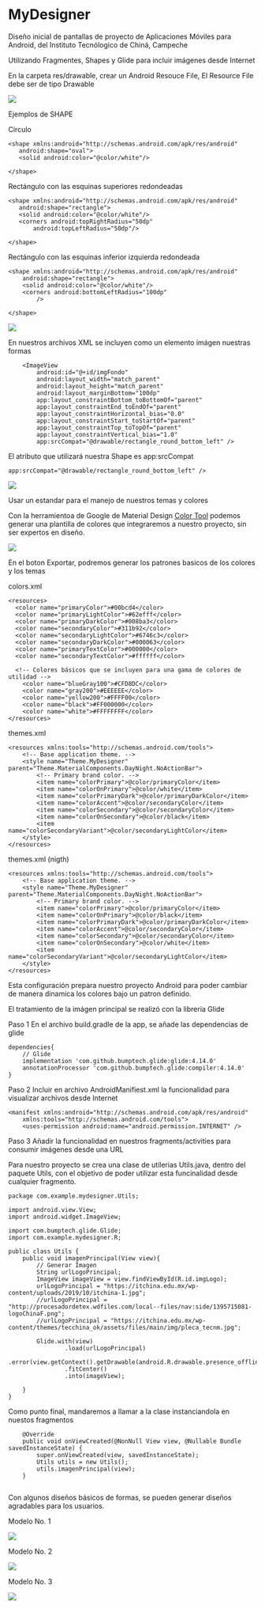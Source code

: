 # MyDesigner

Diseño inicial de pantallas de proyecto de Aplicaciones Móviles para Android, del Instituto Tecnólogico de Chiná, Campeche

Utilizando Fragmentes, Shapes y Glide para incluir imágenes desde Internet 


En la carpeta res/drawable, crear un Android Resouce File, El Resource File debe ser de tipo Drawable

![](https://github.com/caamaledgar/documentationProjects/blob/main/MyDesigner/myshape.png)


Ejemplos de SHAPE

Círculo
 ````
<shape xmlns:android="http://schemas.android.com/apk/res/android"
    android:shape="oval">
    <solid android:color="@color/white"/>

</shape>
 ````

Rectángulo con las esquinas superiores redondeadas
 ````
<shape xmlns:android="http://schemas.android.com/apk/res/android"
    android:shape="rectangle">
    <solid android:color="@color/white"/>
    <corners android:topRightRadius="50dp"
        android:topLeftRadius="50dp"/>

</shape>
````

Rectángulo con las esquinas inferior izquierda redondeada
````
<shape xmlns:android="http://schemas.android.com/apk/res/android"
    android:shape="rectangle">
    <solid android:color="@color/white"/>
    <corners android:bottomLeftRadius="100dp"
        />

</shape>
````

![](https://github.com/caamaledgar/documentationProjects/blob/main/MyDesigner/rectangle_round.png)

En nuestros archivos XML se incluyen como un elemento imágen nuestras formas

````
    <ImageView
        android:id="@+id/imgFondo"
        android:layout_width="match_parent"
        android:layout_height="match_parent"
        android:layout_marginBottom="100dp"
        app:layout_constraintBottom_toBottomOf="parent"
        app:layout_constraintEnd_toEndOf="parent"
        app:layout_constraintHorizontal_bias="0.0"
        app:layout_constraintStart_toStartOf="parent"
        app:layout_constraintTop_toTopOf="parent"
        app:layout_constraintVertical_bias="1.0"
        app:srcCompat="@drawable/rectangle_round_bottom_left" />
````

El atributo que utilizará nuestra Shape es app:srcCompat

````
app:srcCompat="@drawable/rectangle_round_bottom_left" />
````

![](https://github.com/caamaledgar/documentationProjects/blob/main/MyDesigner/disennoXML.png)




Usar un estandar para el manejo de nuestros temas y colores

Con la herramientoa de Google de Material Design [Color Tool](https://material.io/resources/color) podemos generar una plantilla de colores que integraremos a nuestro proyecto, sin ser expertos en diseño.

![](https://github.com/caamaledgar/documentationProjects/blob/main/MyDesigner/colorToolMaterialDesign.png)

En el boton Exportar, podremos generar los patrones basicos de los colores y los temas


colors.xml
````
<resources>
  <color name="primaryColor">#00bcd4</color>
  <color name="primaryLightColor">#62efff</color>
  <color name="primaryDarkColor">#008ba3</color>
  <color name="secondaryColor">#311b92</color>
  <color name="secondaryLightColor">#6746c3</color>
  <color name="secondaryDarkColor">#000063</color>
  <color name="primaryTextColor">#000000</color>
  <color name="secondaryTextColor">#ffffff</color>
  
  <!-- Colores básicos que se incluyen para una gama de colores de utilidad -->
    <color name="blueGray100">#CFD8DC</color>
    <color name="gray200">#EEEEEE</color>
    <color name="yellow200">#FFFF00</color>
    <color name="black">#FF000000</color>
    <color name="white">#FFFFFFFF</color>  
</resources>
````


themes.xml

````
<resources xmlns:tools="http://schemas.android.com/tools">
    <!-- Base application theme. -->
    <style name="Theme.MyDesigner" parent="Theme.MaterialComponents.DayNight.NoActionBar">
        <!-- Primary brand color. -->
        <item name="colorPrimary">@color/primaryColor</item>
        <item name="colorOnPrimary">@color/white</item>
        <item name="colorPrimaryDark">@color/primaryDarkColor</item>
        <item name="colorAccent">@color/secondaryColor</item>
        <item name="colorSecondary">@color/secondaryColor</item>
        <item name="colorOnSecondary">@color/black</item>
        <item name="colorSecondaryVariant">@color/secondaryLightColor</item>
    </style>
</resources>
````

themes.xml (nigth)
````
<resources xmlns:tools="http://schemas.android.com/tools">
    <!-- Base application theme. -->
    <style name="Theme.MyDesigner" parent="Theme.MaterialComponents.DayNight.NoActionBar">
        <!-- Primary brand color. -->
        <item name="colorPrimary">@color/primaryColor</item>
        <item name="colorOnPrimary">@color/black</item>
        <item name="colorPrimaryDark">@color/primaryDarkColor</item>
        <item name="colorAccent">@color/secondaryColor</item>
        <item name="colorSecondary">@color/secondaryColor</item>
        <item name="colorOnSecondary">@color/white</item>
        <item name="colorSecondaryVariant">@color/secondaryLightColor</item>
    </style>
</resources>
````

Esta configuración prepara nuestro proyecto Android para poder cambiar de manera dinamica los colores bajo un patron definido.



El tratamiento de la imágen principal se realizó con la libreria Glide

Paso 1
En el archivo build.gradle de la app, se añade las dependencias de glide
    
````
dependencies{
    // Glide
    implementation 'com.github.bumptech.glide:glide:4.14.0'
    annotationProcessor 'com.github.bumptech.glide:compiler:4.14.0'
}
````

Paso 2 
Incluir en archivo AndroidManifiest.xml la funcionalidad para visualizar archivos desde Internet

````
<manifest xmlns:android="http://schemas.android.com/apk/res/android"
    xmlns:tools="http://schemas.android.com/tools">
    <uses-permission android:name="android.permission.INTERNET" />
````



Paso 3
Añadir la funcionalidad en nuestros fragments/activities para consumir imágenes desde una URL

Para nuestro proyecto se crea una clase de utilerias Utils.java, dentro del paquete Utils, con el objetivo de poder utilizar esta funcinalidad desde cualquier fragmento.


````
package com.example.mydesigner.Utils;

import android.view.View;
import android.widget.ImageView;

import com.bumptech.glide.Glide;
import com.example.mydesigner.R;

public class Utils {
    public void imagenPrincipal(View view){
        // Generar Imagen
        String urlLogoPrincipal;
        ImageView imageView = view.findViewById(R.id.imgLogo);
        urlLogoPrincipal = "https://itchina.edu.mx/wp-content/uploads/2019/10/itchina-1.jpg";
        //urlLogoPrincipal = "http://procesadordetex.wdfiles.com/local--files/nav:side/1395715081-logoChinaF.png";
        //urlLogoPrincipal = "https://itchina.edu.mx/wp-content/themes/tecchina_ok/assets/files/main/img/pleca_tecnm.jpg";

        Glide.with(view)
                .load(urlLogoPrincipal)
                .error(view.getContext().getDrawable(android.R.drawable.presence_offline))
                .fitCenter()
                .into(imageView);

    }
}
````

Como punto final,  mandaremos a llamar a la clase instanciandola en nuestos fragmentos

````
    @Override
    public void onViewCreated(@NonNull View view, @Nullable Bundle savedInstanceState) {
        super.onViewCreated(view, savedInstanceState);
        Utils utils = new Utils();
        utils.imagenPrincipal(view);
    }
    
````




Con algunos diseños básicos de formas, se  pueden generar diseños agradables para los usuarios.


Modelo No. 1

![](https://github.com/caamaledgar/documentationProjects/blob/main/MyDesigner/Inicio1.png)


Modelo No. 2

![](https://github.com/caamaledgar/documentationProjects/blob/main/MyDesigner/inicio2.png)


Modelo No. 3

![](https://github.com/caamaledgar/documentationProjects/blob/main/MyDesigner/inicio3.png)












